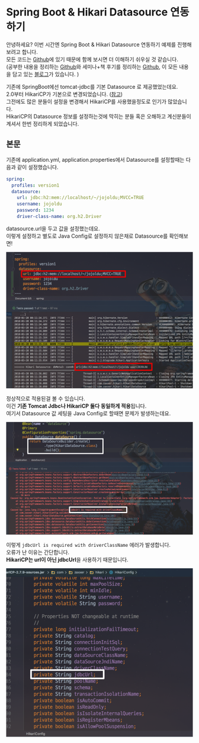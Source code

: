 # Spring Boot & Hikari Datasource 연동하기

안녕하세요? 이번 시간엔 Spring Boot & Hikari Datasource 연동하기 예제를 진행해보려고 합니다.  
모든 코드는 [Github](https://github.com/jojoldu/blog-code/tree/master/springboot-hikari-datasource)에 있기 때문에 함께 보시면 더 이해하기 쉬우실 것 같습니다.  
(공부한 내용을 정리하는 [Github](https://github.com/jojoldu/blog-code)와 세미나+책 후기를 정리하는 [Github](https://github.com/jojoldu/review), 이 모든 내용을 담고 있는 [블로그](http://jojoldu.tistory.com/)가 있습니다. )<br/>

기존에 SpringBoot에선 tomcat-jdbc를 기본 Datasource 로 제공했었는데요.  
2.0부터 HikariCP가 기본으로 변경되었습니다. ([참고](https://github.com/spring-projects/spring-boot/wiki/Spring-Boot-2.0-Migration-Guide#configuring-a-datasource))  
그전에도 많은 분들이 설정을 변경해서 HikariCP를 사용했을정도로 인기가 많았습니다.  
HikariCP의 Datasource 정보를 설정하는것에 막히는 분들 혹은 오해하고 계신분들이 계셔서 한번 정리하게 되었습니다.    
  
## 본문

기존에 application.yml, application.properties에서 Datasource를 설정할때는 다음과 같이 설정했습니다.

```yaml
spring:
  profiles: version1
  datasource:
    url: jdbc:h2:mem://localhost/~/jojoldu;MVCC=TRUE
    username: jojoldu
    password: 1234
    driver-class-name: org.h2.Driver
```

datasource.url을 두고 값을 설정했는데요.  
이렇게 설정하고 별도로 Java Config로 설정하지 않은채로 Datasource를 확인해보면!

![1](./images/1.png)

정상적으로 적용된걸 볼 수 있습니다.  
이건 **기존 Tomcat Jdbc나 HikariCP 둘다 동일하게 적용**됩니다.  
여기서 Datasource 값 세팅을 Java Config로 할때면 문제가 발생하는데요.  

![2](./images/2.png)
 
이렇게 ```jdbcUrl is required with driverClassName``` 에러가 발생합니다.  
오류가 난 이유는 간단합니다.  
**HikariCP는 url이 아닌 jdbcUrl**을 사용하기 때문입니다.

![3](./images/3.png)

